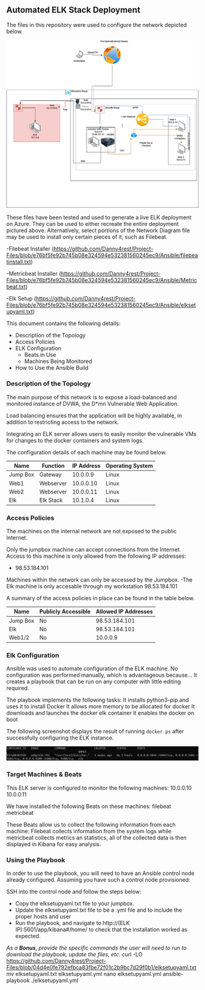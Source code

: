 ## Automated ELK Stack Deployment

The files in this repository were used to configure the network depicted below.

![Network Diagram](https://github.com/Danny4rest/Project-Files/blob/main/Images/Homework%2012.jpg?raw=true)

These files have been tested and used to generate a live ELK deployment on Azure. They can be used to either recreate the entire deployment pictured above. Alternatively, select portions of the Network Diagram file may be used to install only certain pieces of it, such as Filebeat.

  -Filebeat Installer (https://github.com/Danny4rest/Project-Files/blob/e76bf5fe92b745b08e324594e532381560245ec9/Ansible/filebeatinstall.txt)
  
  -Metricbeat Installer (https://github.com/Danny4rest/Project-Files/blob/e76bf5fe92b745b08e324594e532381560245ec9/Ansible/Metricbeat.txt)
  
  -Elk Setup (https://github.com/Danny4rest/Project-Files/blob/e76bf5fe92b745b08e324594e532381560245ec9/Ansible/elksetupyaml.txt)

This document contains the following details:
- Description of the Topology
- Access Policies
- ELK Configuration
  - Beats in Use
  - Machines Being Monitored
- How to Use the Ansible Build


### Description of the Topology

The main purpose of this network is to expose a load-balanced and monitored instance of DVWA, the D*mn Vulnerable Web Application.

Load balancing ensures that the application will be highly available, in addition to restricting access to the network.

Integrating an ELK server allows users to easily monitor the vulnerable VMs for changes to the docker containers and system logs.


The configuration details of each machine may be found below.

| Name     | Function | IP Address | Operating System |
|----------|----------|------------|------------------|
| Jump Box | Gateway  | 10.0.0.9   | Linux            |
| Web1     | Webserver| 10.0.0.10  | Linux            |
| Web2     | Webserver| 10.0.0.11  | Linux            |
| Elk      | Elk Stack| 10.1.0.4   | Linux            |

### Access Policies

The machines on the internal network are not exposed to the public Internet. 

Only the jumpbox machine can accept connections from the Internet. Access to this machine is only allowed from the following IP addresses:
- 98.53.184.101

Machines within the network can only be accessed by the Jumpbox.
-The Elk machine is only accesable through my workstation 98.53.184.101

A summary of the access policies in place can be found in the table below.

| Name     | Publicly Accessible | Allowed IP Addresses |
|----------|---------------------|----------------------|
| Jump Box | No                  | 98.53.184.101        |
| Elk      | No                  | 98.53.184.101        |
| Web1/2   | No                  | 10.0.0.9             |

### Elk Configuration

Ansible was used to automate configuration of the ELK machine. No configuration was performed manually, which is advantageous because...
It creates a playbook that can be run on any computer with little editing required.

The playbook implements the following tasks:
It installs python3-pip and uses it to install Docker
It allows more memory to be allocated for docker
It downloads and launches the docker elk container
It enables the docker on boot

The following screenshot displays the result of running `docker ps` after successfully configuring the ELK instance.

![Docker](https://github.com/Danny4rest/Project-Files/blob/f4f8e8db82c2a906eee0e45dd772418f97d96e25/Images/Docker%20ps.png)

### Target Machines & Beats
This ELK server is configured to monitor the following machines:
10.0.0.10
10.0.0.11

We have installed the following Beats on these machines:
filebeat
metricbeat

These Beats allow us to collect the following information from each machine:
Filebeat collects information from the system logs while metricbeat collects metrics an statistics, all of the collected data is then displayed in Kibana for easy analysis.

### Using the Playbook
In order to use the playbook, you will need to have an Ansible control node already configured. Assuming you have such a control node provisioned: 

SSH into the control node and follow the steps below:
- Copy the elksetupyaml.txt file to your jumpbox.
- Update the elksetupyaml.txt file to be a .yml file and to include the proper hosts and user
- Run the playbook, and navigate to http://(ELK IP):5601/app/kibana#/home/ to check that the installation worked as expected.


_As a **Bonus**, provide the specific commands the user will need to run to download the playbook, update the files, etc._
curl -LO https://github.com/Danny4rest/Project-Files/blob/04d4e0fe792efbca83fbe72f01c2b9bc7d29f0b1/elksetupyaml.txt
mv elksetupyaml.txt elksetupyaml.yml
nano elksetupyaml.yml
ansible-playbook ./elksetupyaml.yml
